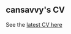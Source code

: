 ## cansavvy's CV 

See the [latest CV here](https://cansavvy.github.io/savonen_cv/candace_savonen_cv.html)
